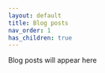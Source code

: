 ```yaml
---
layout: default
title: Blog posts
nav_order: 1
has_children: true
---
```


Blog posts will appear here
